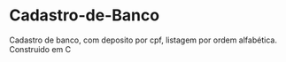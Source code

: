 # Cadastro-de-Banco
Cadastro de banco, com deposito por cpf, listagem por ordem alfabética. Construido em C

